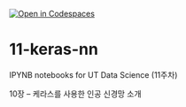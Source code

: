 [![Open in Codespaces](https://classroom.github.com/assets/launch-codespace-2972f46106e565e64193e422d61a12cf1da4916b45550586e14ef0a7c637dd04.svg)](https://classroom.github.com/open-in-codespaces?assignment_repo_id=17122650)
# 11-keras-nn

IPYNB notebooks for UT Data Science (11주차)

10장 – 케라스를 사용한 인공 신경망 소개
